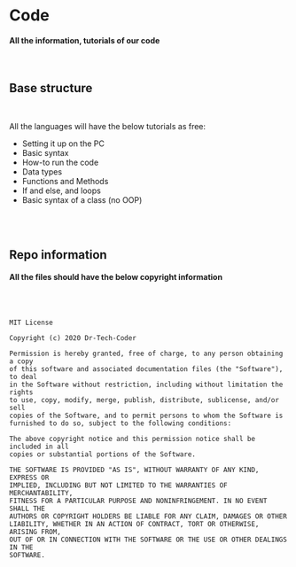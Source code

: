 # Code
#### All the information, tutorials of our code
<br>

## Base structure
<br>

All the languages will have the below tutorials as free:

- Setting it up on the PC 
- Basic syntax
- How-to run the code
- Data types
- Functions and Methods
- If and else, and loops
- Basic syntax of a class (no OOP)
<br>
<br>

## Repo information

#### All the files should have the below copyright information
<br>
<br>


```
MIT License

Copyright (c) 2020 Dr-Tech-Coder

Permission is hereby granted, free of charge, to any person obtaining a copy
of this software and associated documentation files (the "Software"), to deal
in the Software without restriction, including without limitation the rights
to use, copy, modify, merge, publish, distribute, sublicense, and/or sell
copies of the Software, and to permit persons to whom the Software is
furnished to do so, subject to the following conditions:

The above copyright notice and this permission notice shall be included in all
copies or substantial portions of the Software.

THE SOFTWARE IS PROVIDED "AS IS", WITHOUT WARRANTY OF ANY KIND, EXPRESS OR
IMPLIED, INCLUDING BUT NOT LIMITED TO THE WARRANTIES OF MERCHANTABILITY,
FITNESS FOR A PARTICULAR PURPOSE AND NONINFRINGEMENT. IN NO EVENT SHALL THE
AUTHORS OR COPYRIGHT HOLDERS BE LIABLE FOR ANY CLAIM, DAMAGES OR OTHER
LIABILITY, WHETHER IN AN ACTION OF CONTRACT, TORT OR OTHERWISE, ARISING FROM,
OUT OF OR IN CONNECTION WITH THE SOFTWARE OR THE USE OR OTHER DEALINGS IN THE
SOFTWARE.
```
